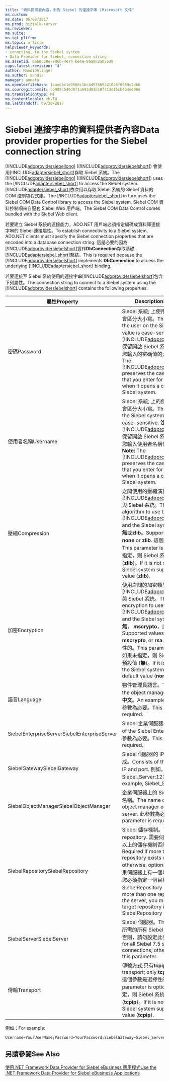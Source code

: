 ```yaml
---
title: "資料提供者內容，針對 Siebel 的連接字串 |Microsoft 文件"
ms.custom: 
ms.date: 06/08/2017
ms.prod: biztalk-server
ms.reviewer: 
ms.suite: 
ms.tgt_pltfrm: 
ms.topic: article
helpviewer_keywords:
- conncting, to the Siebel system
- Data Provider for Siebel, connection string
ms.assetid: 8ab0c29e-e06b-4e74-be4e-9aa862a05539
caps.latest.revision: "4"
author: MandiOhlinger
ms.author: mandia
manager: anneta
ms.openlocfilehash: 1caedbc1e9560c1bc4d97669241046f0959c2db6
ms.sourcegitcommit: cb908c540d8f1a692d01dc8f313e16cb4b4e696d
ms.translationtype: MT
ms.contentlocale: zh-TW
ms.lasthandoff: 09/20/2017
---
```

# <a name="data-provider-properties-for-the-siebel-connection-string"></a><span data-ttu-id="17583-102">Siebel 連接字串的資料提供者內容</span><span class="sxs-lookup"><span data-stu-id="17583-102">Data provider properties for the Siebel connection string</span></span>
<span data-ttu-id="17583-103">[!INCLUDE[adoprovidersiebellong](../../includes/adoprovidersiebellong-md.md)] ([!INCLUDE[adoprovidersiebelshort](../../includes/adoprovidersiebelshort-md.md)]) 會使用[!INCLUDE[adaptersiebel_short](../../includes/adaptersiebel-short-md.md)]存取 Siebel 系統。</span><span class="sxs-lookup"><span data-stu-id="17583-103">The [!INCLUDE[adoprovidersiebellong](../../includes/adoprovidersiebellong-md.md)] ([!INCLUDE[adoprovidersiebelshort](../../includes/adoprovidersiebelshort-md.md)]) uses the [!INCLUDE[adaptersiebel_short](../../includes/adaptersiebel-short-md.md)] to access the Siebel system.</span></span> <span data-ttu-id="17583-104">[!INCLUDE[adaptersiebel_short](../../includes/adaptersiebel-short-md.md)]依次用以存取 Siebel 系統的 Siebel 資料的 COM 控制項程式庫。</span><span class="sxs-lookup"><span data-stu-id="17583-104">The [!INCLUDE[adaptersiebel_short](../../includes/adaptersiebel-short-md.md)] in turn uses the Siebel COM Data Control library to access the Siebel system.</span></span> <span data-ttu-id="17583-105">Siebel COM 資料控制項來自配套 Siebel Web 用戶端。</span><span class="sxs-lookup"><span data-stu-id="17583-105">The Siebel COM Data Control comes bundled with the Siebel Web client.</span></span>  
  
 <span data-ttu-id="17583-106">若要建立 Siebel 系統的連接能力，ADO.NET 用戶端必須指定編碼成資料庫連接字串的 Siebel 連接屬性。</span><span class="sxs-lookup"><span data-stu-id="17583-106">To establish connectivity to a Siebel system, ADO.NET clients must specify the Siebel connection properties that are encoded into a database connection string.</span></span> <span data-ttu-id="17583-107">這是必要的因為[!INCLUDE[adoprovidersiebelshort](../../includes/adoprovidersiebelshort-md.md)]實作**DbConnection**存取基礎[!INCLUDE[adaptersiebel_short](../../includes/adaptersiebel-short-md.md)]繫結。</span><span class="sxs-lookup"><span data-stu-id="17583-107">This is required because the [!INCLUDE[adoprovidersiebelshort](../../includes/adoprovidersiebelshort-md.md)] implements **DbConnection** to access the underlying [!INCLUDE[adaptersiebel_short](../../includes/adaptersiebel-short-md.md)] binding.</span></span>  
  
 <span data-ttu-id="17583-108">若要連接至 Siebel 系統使用的連接字串[!INCLUDE[adoprovidersiebelshort](../../includes/adoprovidersiebelshort-md.md)]包含下列屬性。</span><span class="sxs-lookup"><span data-stu-id="17583-108">The connection string to connect to a Siebel system using the [!INCLUDE[adoprovidersiebelshort](../../includes/adoprovidersiebelshort-md.md)] contains the following properties.</span></span>  
  
|<span data-ttu-id="17583-109">屬性</span><span class="sxs-lookup"><span data-stu-id="17583-109">Property</span></span>|<span data-ttu-id="17583-110">Description</span><span class="sxs-lookup"><span data-stu-id="17583-110">Description</span></span>|  
|--------------|-----------------|  
|<span data-ttu-id="17583-111">密碼</span><span class="sxs-lookup"><span data-stu-id="17583-111">Password</span></span>|<span data-ttu-id="17583-112">Siebel 系統; 上使用者的密碼這個值會區分大小寫。</span><span class="sxs-lookup"><span data-stu-id="17583-112">The password for the user on the Siebel system; this value is case-sensitive.</span></span> <span data-ttu-id="17583-113">**注意：** [!INCLUDE[adoprovidersiebelshort](../../includes/adoprovidersiebelshort-md.md)]保留開啟 Siebel 系統上的連線時，您輸入的密碼值的大小寫。</span><span class="sxs-lookup"><span data-stu-id="17583-113">**Note:**  The [!INCLUDE[adoprovidersiebelshort](../../includes/adoprovidersiebelshort-md.md)] preserves the case of the value that you enter for the password when it opens a connection on the Siebel system.</span></span>|  
|<span data-ttu-id="17583-114">使用者名稱</span><span class="sxs-lookup"><span data-stu-id="17583-114">Username</span></span>|<span data-ttu-id="17583-115">Siebel 系統; 上的使用者名稱這個值會區分大小寫。</span><span class="sxs-lookup"><span data-stu-id="17583-115">The user name on the Siebel system; this value is case-sensitive.</span></span> <span data-ttu-id="17583-116">**注意：** [!INCLUDE[adoprovidersiebelshort](../../includes/adoprovidersiebelshort-md.md)]保留開啟 Siebel 系統上的連線時，您輸入使用者名稱值的大小寫。</span><span class="sxs-lookup"><span data-stu-id="17583-116">**Note:**  The [!INCLUDE[adoprovidersiebelshort](../../includes/adoprovidersiebelshort-md.md)] preserves the case of the value that you enter for the user name when it opens a connection on the Siebel system.</span></span>|  
|<span data-ttu-id="17583-117">壓縮</span><span class="sxs-lookup"><span data-stu-id="17583-117">Compression</span></span>|<span data-ttu-id="17583-118">之間使用的壓縮演算法[!INCLUDE[adoprovidersiebelshort](../../includes/adoprovidersiebelshort-md.md)]與 Siebel 系統。</span><span class="sxs-lookup"><span data-stu-id="17583-118">The compression algorithm to use between the [!INCLUDE[adoprovidersiebelshort](../../includes/adoprovidersiebelshort-md.md)] and the Siebel system.</span></span> <span data-ttu-id="17583-119">支援的值為**無**或**zlib**。</span><span class="sxs-lookup"><span data-stu-id="17583-119">Supported values are **none** or **zlib**.</span></span> <span data-ttu-id="17583-120">這個參數是選擇性的。</span><span class="sxs-lookup"><span data-stu-id="17583-120">This parameter is optional.</span></span> <span data-ttu-id="17583-121">如果未指定，則 Siebel 系統會提供預設值 (**zlib**)。</span><span class="sxs-lookup"><span data-stu-id="17583-121">If it is not specified, the Siebel system supplies a default value (**zlib**).</span></span>|  
|<span data-ttu-id="17583-122">加密</span><span class="sxs-lookup"><span data-stu-id="17583-122">Encryption</span></span>|<span data-ttu-id="17583-123">使用之間的加密類型[!INCLUDE[adoprovidersiebelshort](../../includes/adoprovidersiebelshort-md.md)]與 Siebel 系統。</span><span class="sxs-lookup"><span data-stu-id="17583-123">The type of encryption to use between the [!INCLUDE[adoprovidersiebelshort](../../includes/adoprovidersiebelshort-md.md)] and the Siebel system.</span></span> <span data-ttu-id="17583-124">支援的值為**無**， **mscrypto**，或**rsa**。</span><span class="sxs-lookup"><span data-stu-id="17583-124">Supported values are **none**, **mscrypto**, or **rsa**.</span></span> <span data-ttu-id="17583-125">這個參數是選擇性的。</span><span class="sxs-lookup"><span data-stu-id="17583-125">This parameter is optional.</span></span> <span data-ttu-id="17583-126">如果未指定，則 Siebel 系統會提供預設值 (**無**)。</span><span class="sxs-lookup"><span data-stu-id="17583-126">If it is not specified, the Siebel system supplies a default value (**none**).</span></span>|  
|<span data-ttu-id="17583-127">語言</span><span class="sxs-lookup"><span data-stu-id="17583-127">Language</span></span>|<span data-ttu-id="17583-128">物件管理員語言。</span><span class="sxs-lookup"><span data-stu-id="17583-128">The language of the object manager.</span></span> <span data-ttu-id="17583-129">範例值是**繁體中文**。</span><span class="sxs-lookup"><span data-stu-id="17583-129">An example value is **enu**.</span></span> <span data-ttu-id="17583-130">此參數為必要。</span><span class="sxs-lookup"><span data-stu-id="17583-130">This parameter is required.</span></span>|  
|<span data-ttu-id="17583-131">SiebelEnterpriseServer</span><span class="sxs-lookup"><span data-stu-id="17583-131">SiebelEnterpriseServer</span></span>|<span data-ttu-id="17583-132">Siebel 企業伺服器名稱。</span><span class="sxs-lookup"><span data-stu-id="17583-132">The name of the Siebel Enterprise Server.</span></span> <span data-ttu-id="17583-133">此參數為必要。</span><span class="sxs-lookup"><span data-stu-id="17583-133">This parameter is required.</span></span>|  
|<span data-ttu-id="17583-134">SiebelGateway</span><span class="sxs-lookup"><span data-stu-id="17583-134">SiebelGateway</span></span>|<span data-ttu-id="17583-135">Siebel 伺服器的 IP 和連接埠所組成。</span><span class="sxs-lookup"><span data-stu-id="17583-135">Consists of the Siebel server IP and port.</span></span> <span data-ttu-id="17583-136">例如，Siebel_Server:1234。</span><span class="sxs-lookup"><span data-stu-id="17583-136">For example, Siebel_Server:1234.</span></span>|  
|<span data-ttu-id="17583-137">SiebelObjectManager</span><span class="sxs-lookup"><span data-stu-id="17583-137">SiebelObjectManager</span></span>|<span data-ttu-id="17583-138">企業伺服器上的 Siebel 物件管理員名稱。</span><span class="sxs-lookup"><span data-stu-id="17583-138">The name of the Siebel object manager on the enterprise server.</span></span> <span data-ttu-id="17583-139">此參數為必要。</span><span class="sxs-lookup"><span data-stu-id="17583-139">This parameter is required.</span></span>|  
|<span data-ttu-id="17583-140">SiebelRepository</span><span class="sxs-lookup"><span data-stu-id="17583-140">SiebelRepository</span></span>|<span data-ttu-id="17583-141">Siebel 儲存機制。</span><span class="sxs-lookup"><span data-stu-id="17583-141">The Siebel repository.</span></span> <span data-ttu-id="17583-142">需要伺服器上是否有一個以上的儲存機制否則為選擇性。</span><span class="sxs-lookup"><span data-stu-id="17583-142">Required if more than one repository exists on the server; otherwise, optional.</span></span> <span data-ttu-id="17583-143">**注意：**如果伺服器上有一個以上的儲存機制，您必須指定一個目標存放庫 SiebelRepository 參數中。</span><span class="sxs-lookup"><span data-stu-id="17583-143">**Note:**  If more than one repository exists on the server, you must specify a target repository in the SiebelRepository parameter.</span></span>|  
|<span data-ttu-id="17583-144">SiebelServer</span><span class="sxs-lookup"><span data-stu-id="17583-144">SiebelServer</span></span>|<span data-ttu-id="17583-145">Siebel 伺服器。</span><span class="sxs-lookup"><span data-stu-id="17583-145">The Siebel server.</span></span> <span data-ttu-id="17583-146">所需的所有 Siebel 7.5 伺服器連接。否則，請勿設定此參數。</span><span class="sxs-lookup"><span data-stu-id="17583-146">Required for all Siebel 7.5 server connections; otherwise, do not set this parameter.</span></span>|  
|<span data-ttu-id="17583-147">傳輸</span><span class="sxs-lookup"><span data-stu-id="17583-147">Transport</span></span>|<span data-ttu-id="17583-148">傳輸方式;只有**tcpip**支援。</span><span class="sxs-lookup"><span data-stu-id="17583-148">The transport; only **tcpip** is supported.</span></span> <span data-ttu-id="17583-149">這個參數是選擇性的。</span><span class="sxs-lookup"><span data-stu-id="17583-149">This parameter is optional.</span></span> <span data-ttu-id="17583-150">如果未指定，則 Siebel 系統會提供預設值 (**tcpip**)。</span><span class="sxs-lookup"><span data-stu-id="17583-150">If it is not specified, the Siebel system supplies a default value (**tcpip**).</span></span>|  
  
 <span data-ttu-id="17583-151">例如：</span><span class="sxs-lookup"><span data-stu-id="17583-151">For example:</span></span>  
  
```  
Username=YourUserName;Password=YourPassword;SiebelGateway=Siebel_Server:1234;SiebelObjectManager=obj_mgr;SiebelEnterpriseServer=ent_server;Language=enu;SiebelRepository=siebel_rep  
```  
  
## <a name="see-also"></a><span data-ttu-id="17583-152">另請參閱</span><span class="sxs-lookup"><span data-stu-id="17583-152">See Also</span></span>  
 [<span data-ttu-id="17583-153">使用.NET Framework Data Provider for Siebel eBusiness 應用程式</span><span class="sxs-lookup"><span data-stu-id="17583-153">Use the .NET Framework Data Provider for Siebel eBusiness Applications</span></span>](../../adapters-and-accelerators/adapter-siebel/use-the-net-framework-data-provider-for-siebel-ebusiness-applications.md)